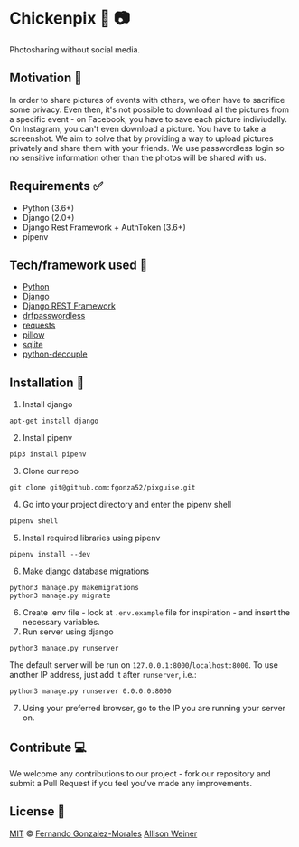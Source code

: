 # Chickenpix :chicken: :camera:
Photosharing without social media.

## Motivation :muscle:
In order to share pictures of events with others, we often have to sacrifice some privacy. Even then, it's not possible to download all the pictures from a specific event - on Facebook, you have to save each picture indiviudally. On Instagram, you can't even download a picture. You have to take a screenshot. We aim to solve that by providing a way to upload pictures privately and share them with your friends. We use passwordless login so no sensitive information other than the photos will be shared with us.

## Requirements :white_check_mark:
- Python (3.6+)
- Django (2.0+)
- Django Rest Framework + AuthToken (3.6+)
- pipenv 

## Tech/framework used :floppy_disk:
- [Python](https://docs.python.org/3/)
- [Django](https://docs.djangoproject.com/en/2.2/)
- [Django REST Framework](https://www.django-rest-framework.org/)
- [drfpasswordless](https://github.com/aaronn/django-rest-framework-passwordless)
- [requests](https://2.python-requests.org/en/master/)
- [pillow](https://pillow.readthedocs.io/en/stable/)
- [sqlite](https://sqlite.org/docs.html)
- [python-decouple](https://pypi.org/project/python-decouple/)

## Installation :open_file_folder:
1) Install django
```
apt-get install django
```
2) Install pipenv
```
pip3 install pipenv
```
3) Clone our repo
```
git clone git@github.com:fgonza52/pixguise.git
```
4) Go into your project directory and enter the pipenv shell
```
pipenv shell
```
5) Install required libraries using pipenv
```
pipenv install --dev
```
6) Make django database migrations
```
python3 manage.py makemigrations
python3 manage.py migrate
```
6) Create .env file - look at `.env.example` file for inspiration - and insert the necessary variables. 
7) Run server using django
```
python3 manage.py runserver
```
The default server will be run on `127.0.0.1:8000`/`localhost:8000`. To use another IP address, just add it after `runserver`, i.e.:
```
python3 manage.py runserver 0.0.0.0:8000
```
7) Using your preferred browser, go to the IP you are running your server on.

## Contribute :computer:
We welcome any contributions to our project - fork our repository and submit a Pull Request if you feel you've made any improvements.

## License :scroll:
[MIT](https://github.com/fgonza52/pixguise/blob/master/LICENSE) &#169; [Fernando Gonzalez-Morales](https://fernando.ai/) [Allison Weiner](https://jozsa.github.io)
